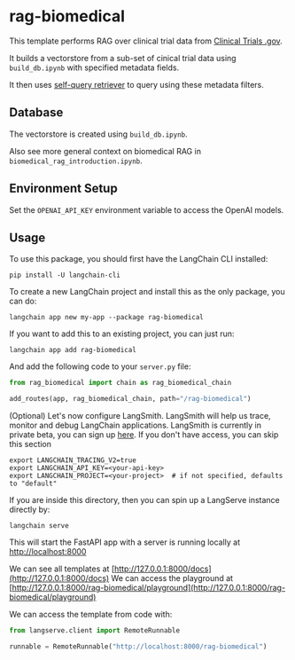 
# rag-biomedical

This template performs RAG over clinical trial data from [Clinical Trials .gov](https://classic.clinicaltrials.gov/api/gui/ref/download_all).

It builds a vectorstore from a sub-set of cinical trial data using `build_db.ipynb` with specified metadata fields.

It then uses [self-query retriever](https://python.langchain.com/docs/integrations/retrievers/self_query/chroma_self_query) to query using these metadata filters.

## Database

The vectorstore is created using `build_db.ipynb`. 

Also see more general context on biomedical RAG in `biomedical_rag_introduction.ipynb`.

## Environment Setup

Set the `OPENAI_API_KEY` environment variable to access the OpenAI models.

## Usage

To use this package, you should first have the LangChain CLI installed:

```shell
pip install -U langchain-cli
```

To create a new LangChain project and install this as the only package, you can do:

```shell
langchain app new my-app --package rag-biomedical
```

If you want to add this to an existing project, you can just run:

```shell
langchain app add rag-biomedical
```

And add the following code to your `server.py` file:
```python
from rag_biomedical import chain as rag_biomedical_chain

add_routes(app, rag_biomedical_chain, path="/rag-biomedical")
```

(Optional) Let's now configure LangSmith. 
LangSmith will help us trace, monitor and debug LangChain applications. 
LangSmith is currently in private beta, you can sign up [here](https://smith.langchain.com/). 
If you don't have access, you can skip this section

```shell
export LANGCHAIN_TRACING_V2=true
export LANGCHAIN_API_KEY=<your-api-key>
export LANGCHAIN_PROJECT=<your-project>  # if not specified, defaults to "default"
```

If you are inside this directory, then you can spin up a LangServe instance directly by:

```shell
langchain serve
```

This will start the FastAPI app with a server is running locally at 
[http://localhost:8000](http://localhost:8000)

We can see all templates at [http://127.0.0.1:8000/docs](http://127.0.0.1:8000/docs)
We can access the playground at [http://127.0.0.1:8000/rag-biomedical/playground](http://127.0.0.1:8000/rag-biomedical/playground)  

We can access the template from code with:

```python
from langserve.client import RemoteRunnable

runnable = RemoteRunnable("http://localhost:8000/rag-biomedical")
```